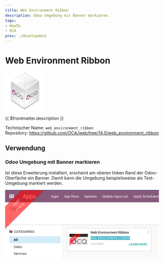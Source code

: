 ```yaml
---
title: Web Environment Ribbon
description: Odoo Umgebung mit Banner markieren.
tags:
- HowTo
- OCA
prev: ./development
---
```

# Web Environment Ribbon
![icon_oca_app](assets/icon_oca_app.png)

{{ $frontmatter.description }}

Technischer Name: `web_environment_ribbon`\
Repository: <https://github.com/OCA/web/tree/14.0/web_environment_ribbon>

## Verwendung

### Odoo Umgebung mit Banner markieren

Ist diese Erweiterung installiert, erscheint am oberen linken Rand der Odoo-Oberfäche ein Banner. Damit kann die Umgebung beispielsweise als Test-Umgebung markiert werden.

![](assets/Web%20Environment%20Ribbon.png)